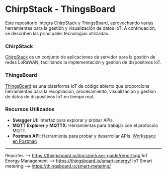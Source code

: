 # ChirpStack - ThingsBoard

Este repositorio integra ChirpStack y ThingsBoard, aprovechando varias herramientas para la gestión y visualización de datos IoT. A continuación, se describen las principales tecnologías utilizadas.

### ChirpStack

[ChirpStack](https://www.chirpstack.io) es un conjunto de aplicaciones de servidor para la gestión de redes LoRaWAN, facilitando la implementación y gestión de dispositivos IoT.

### ThingsBoard

[ThingsBoard](https://thingsboard.io) es una plataforma IoT de código abierto que proporciona herramientas para la recopilación, procesamiento, visualización y gestión de datos de dispositivos IoT en tiempo real.


### Recursos Utilizados

- **Swagger UI**: Interfaz para explorar y probar APIs.
- **MQTT Explorer** y **MQTTX**: Herramientas para trabajar con el protocolo MQTT.
- **Postman API**: Herramienta para probar y desarrollar APIs. [Workspace en Postman](https://www.postman.com/cristinasevi/workspace/chirpstack-thingsboard/overview)

---

Reportes --> https://thingsboard.io/docs/pe/user-guide/reporting/
IoT Energy Management --> https://thingsboard.io/smart-energy/
IoT Smart metering --> https://thingsboard.io/smart-metering/
